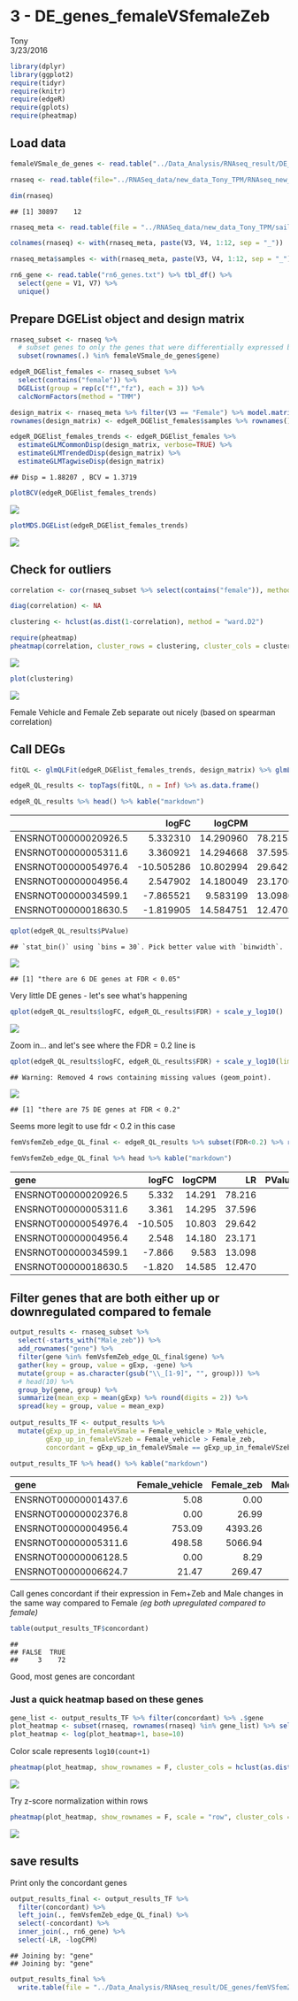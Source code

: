 # 3 - DE_genes_femaleVSfemaleZeb
Tony  
3/23/2016  


```r
library(dplyr)
library(ggplot2)
require(tidyr)
require(knitr)
require(edgeR)
require(gplots)
require(pheatmap)
```

## Load data


```r
femaleVSmale_de_genes <- read.table("../Data_Analysis/RNAseq_result/DE_genes/glmQLFit_DE_genes.tsv", header = TRUE)

rnaseq <- read.table(file="../RNASeq_data/new_data_Tony_TPM/RNAseq_new_merged_raw.txt", header = TRUE, stringsAsFactors = FALSE) 

dim(rnaseq)
```

```
## [1] 30897    12
```

```r
rnaseq_meta <- read.table(file = "../RNASeq_data/new_data_Tony_TPM/sailfish_file_table.txt", stringsAsFactors = FALSE)

colnames(rnaseq) <- with(rnaseq_meta, paste(V3, V4, 1:12, sep = "_"))

rnaseq_meta$samples <- with(rnaseq_meta, paste(V3, V4, 1:12, sep = "_"))

rn6_gene <- read.table("rn6_genes.txt") %>% tbl_df() %>%
  select(gene = V1, V7) %>% 
  unique()
```

## Prepare DGEList object and design matrix


```r
rnaseq_subset <- rnaseq %>% 
  # subset genes to only the genes that were differentially expressed between male and female
  subset(rownames(.) %in% femaleVSmale_de_genes$gene)

edgeR_DGElist_females <- rnaseq_subset %>%
  select(contains("female")) %>%
  DGEList(group = rep(c("f","fz"), each = 3)) %>%
  calcNormFactors(method = "TMM") 

design_matrix <- rnaseq_meta %>% filter(V3 == "Female") %>% model.matrix(~V4, .)
rownames(design_matrix) <- edgeR_DGElist_females$samples %>% rownames()

edgeR_DGElist_females_trends <- edgeR_DGElist_females %>%
  estimateGLMCommonDisp(design_matrix, verbose=TRUE) %>%
  estimateGLMTrendedDisp(design_matrix) %>%
  estimateGLMTagwiseDisp(design_matrix)
```

```
## Disp = 1.88207 , BCV = 1.3719
```

```r
plotBCV(edgeR_DGElist_females_trends)
```

![](3_-_DE_genes_femaleVSfemaleZeb_files/figure-html/unnamed-chunk-2-1.png)

```r
plotMDS.DGEList(edgeR_DGElist_females_trends)
```

![](3_-_DE_genes_femaleVSfemaleZeb_files/figure-html/unnamed-chunk-2-2.png)

## Check for outliers


```r
correlation <- cor(rnaseq_subset %>% select(contains("female")), method = "spearman")

diag(correlation) <- NA

clustering <- hclust(as.dist(1-correlation), method = "ward.D2")

require(pheatmap)
pheatmap(correlation, cluster_rows = clustering, cluster_cols = clustering, display_numbers = T, color = colorRampPalette(c("#ffffb2", "#bd0026"))(9))
```

![](3_-_DE_genes_femaleVSfemaleZeb_files/figure-html/unnamed-chunk-3-1.png)

```r
plot(clustering)
```

![](3_-_DE_genes_femaleVSfemaleZeb_files/figure-html/unnamed-chunk-3-2.png)

Female Vehicle and Female Zeb separate out nicely (based on spearman correlation)

## Call DEGs


```r
fitQL <- glmQLFit(edgeR_DGElist_females_trends, design_matrix) %>% glmLRT(coef = 2)

edgeR_QL_results <- topTags(fitQL, n = Inf) %>% as.data.frame()

edgeR_QL_results %>% head() %>% kable("markdown")
```



|                     |      logFC|    logCPM|       LR|    PValue|       FDR|
|:--------------------|----------:|---------:|--------:|---------:|---------:|
|ENSRNOT00000020926.5 |   5.332310| 14.290960| 78.21558| 0.0000000| 0.0000000|
|ENSRNOT00000005311.6 |   3.360921| 14.294668| 37.59587| 0.0000000| 0.0000001|
|ENSRNOT00000054976.4 | -10.505286| 10.802994| 29.64235| 0.0000001| 0.0000051|
|ENSRNOT00000004956.4 |   2.547902| 14.180049| 23.17066| 0.0000015| 0.0001086|
|ENSRNOT00000034599.1 |  -7.865521|  9.583199| 13.09802| 0.0002956| 0.0173226|
|ENSRNOT00000018630.5 |  -1.819905| 14.584751| 12.47031| 0.0004135| 0.0201911|


```r
qplot(edgeR_QL_results$PValue)
```

```
## `stat_bin()` using `bins = 30`. Pick better value with `binwidth`.
```

![](3_-_DE_genes_femaleVSfemaleZeb_files/figure-html/unnamed-chunk-5-1.png)


```
## [1] "there are 6 DE genes at FDR < 0.05"
```

Very little DE genes - let's see what's happening


```r
qplot(edgeR_QL_results$logFC, edgeR_QL_results$FDR) + scale_y_log10()
```

![](3_-_DE_genes_femaleVSfemaleZeb_files/figure-html/unnamed-chunk-7-1.png)

Zoom in... and let's see where the FDR = 0.2 line is


```r
qplot(edgeR_QL_results$logFC, edgeR_QL_results$FDR) + scale_y_log10(limits = c(1e-2, 1)) + geom_hline(yintercept = 0.2)
```

```
## Warning: Removed 4 rows containing missing values (geom_point).
```

![](3_-_DE_genes_femaleVSfemaleZeb_files/figure-html/unnamed-chunk-8-1.png)


```
## [1] "there are 75 DE genes at FDR < 0.2"
```

Seems more legit to use fdr < 0.2 in this case


```r
femVsfemZeb_edge_QL_final <- edgeR_QL_results %>% subset(FDR<0.2) %>% round(3) %>% add_rownames("gene")

femVsfemZeb_edge_QL_final %>% head %>% kable("markdown")
```



|gene                 |   logFC| logCPM|     LR| PValue|   FDR|
|:--------------------|-------:|------:|------:|------:|-----:|
|ENSRNOT00000020926.5 |   5.332| 14.291| 78.216|      0| 0.000|
|ENSRNOT00000005311.6 |   3.361| 14.295| 37.596|      0| 0.000|
|ENSRNOT00000054976.4 | -10.505| 10.803| 29.642|      0| 0.000|
|ENSRNOT00000004956.4 |   2.548| 14.180| 23.171|      0| 0.000|
|ENSRNOT00000034599.1 |  -7.866|  9.583| 13.098|      0| 0.017|
|ENSRNOT00000018630.5 |  -1.820| 14.585| 12.470|      0| 0.020|

## Filter genes that are both either up or downregulated compared to female


```r
output_results <- rnaseq_subset %>% 
  select(-starts_with("Male_zeb")) %>%
  add_rownames("gene") %>%
  filter(gene %in% femVsfemZeb_edge_QL_final$gene) %>%
  gather(key = group, value = gExp, -gene) %>%
  mutate(group = as.character(gsub("\\_[1-9]", "", group))) %>%
  # head(10) %>%
  group_by(gene, group) %>%
  summarize(mean_exp = mean(gExp) %>% round(digits = 2)) %>%
  spread(key = group, value = mean_exp)
  
output_results_TF <- output_results %>%
  mutate(gExp_up_in_femaleVSmale = Female_vehicle > Male_vehicle,
         gExp_up_in_femaleVSzeb = Female_vehicle > Female_zeb,
         concordant = gExp_up_in_femaleVSmale == gExp_up_in_femaleVSzeb)

output_results_TF %>% head() %>% kable("markdown")
```



|gene                 | Female_vehicle| Female_zeb| Male_vehicle|gExp_up_in_femaleVSmale |gExp_up_in_femaleVSzeb |concordant |
|:--------------------|--------------:|----------:|------------:|:-----------------------|:----------------------|:----------|
|ENSRNOT00000001437.6 |           5.08|       0.00|         0.00|TRUE                    |TRUE                   |TRUE       |
|ENSRNOT00000002376.8 |           0.00|      26.99|        21.72|FALSE                   |FALSE                  |TRUE       |
|ENSRNOT00000004956.4 |         753.09|    4393.26|       361.08|TRUE                    |FALSE                  |FALSE      |
|ENSRNOT00000005311.6 |         498.58|    5066.94|       259.44|TRUE                    |FALSE                  |FALSE      |
|ENSRNOT00000006128.5 |           0.00|       8.29|         6.31|FALSE                   |FALSE                  |TRUE       |
|ENSRNOT00000006624.7 |          21.47|     269.47|       171.79|FALSE                   |FALSE                  |TRUE       |

Call genes concordant if their expression in Fem+Zeb and Male changes in the same way compared to Female *(eg both upregulated compared to female)*


```r
table(output_results_TF$concordant)
```

```
## 
## FALSE  TRUE 
##     3    72
```

Good, most genes are concordant

### Just a quick heatmap based on these genes


```r
gene_list <- output_results_TF %>% filter(concordant) %>% .$gene
plot_heatmap <- subset(rnaseq, rownames(rnaseq) %in% gene_list) %>% select(-starts_with("male_zeb"))
plot_heatmap <- log(plot_heatmap+1, base=10)
```

Color scale represents `log10(count+1)`


```r
pheatmap(plot_heatmap, show_rownames = F, cluster_cols = hclust(as.dist(1-cor(plot_heatmap, method = "spearman")), method = "ward.D2"), clustering_method = "ward.D2")
```

![](3_-_DE_genes_femaleVSfemaleZeb_files/figure-html/unnamed-chunk-14-1.png)

Try z-score normalization within rows


```r
pheatmap(plot_heatmap, show_rownames = F, scale = "row", cluster_cols = hclust(as.dist(1-cor(plot_heatmap, method = "spearman")), method = "ward.D2"), clustering_method = "ward.D2")
```

![](3_-_DE_genes_femaleVSfemaleZeb_files/figure-html/unnamed-chunk-15-1.png)

## save results

Print only the concordant genes


```r
output_results_final <- output_results_TF %>%
  filter(concordant) %>%
  left_join(., femVsfemZeb_edge_QL_final) %>%
  select(-concordant) %>%
  inner_join(., rn6_gene) %>%
  select(-LR, -logCPM)
```

```
## Joining by: "gene"
## Joining by: "gene"
```

```r
output_results_final %>%
  write.table(file = "../Data_Analysis/RNAseq_result/DE_genes/femVSfemZeb_glmQLFit_DE_genes.tsv", row.names = F, col.names = T, quote = F, sep = "\t")
```

